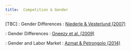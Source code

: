 ```yaml
---
title:  Competition & Gender
---
```



[TBC]
: Gender Differences
  : [Niederle & Vesterlund (2007)](#)

: Gender Differences
  : [Gneezy et al. (2009)](#)

: Gender and Labor Market
  : [Azmat & Petrongolo (2014)](#)


